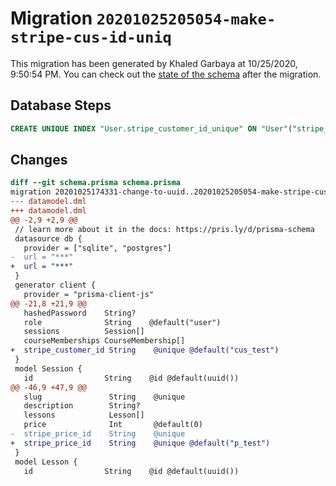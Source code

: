 # Migration `20201025205054-make-stripe-cus-id-uniq`

This migration has been generated by Khaled Garbaya at 10/25/2020, 9:50:54 PM.
You can check out the [state of the schema](./schema.prisma) after the migration.

## Database Steps

```sql
CREATE UNIQUE INDEX "User.stripe_customer_id_unique" ON "User"("stripe_customer_id")
```

## Changes

```diff
diff --git schema.prisma schema.prisma
migration 20201025174331-change-to-uuid..20201025205054-make-stripe-cus-id-uniq
--- datamodel.dml
+++ datamodel.dml
@@ -2,9 +2,9 @@
 // learn more about it in the docs: https://pris.ly/d/prisma-schema
 datasource db {
   provider = ["sqlite", "postgres"]
-  url = "***"
+  url = "***"
 }
 generator client {
   provider = "prisma-client-js"
@@ -21,8 +21,9 @@
   hashedPassword    String?
   role              String    @default("user")
   sessions          Session[]
   courseMemberships CourseMembership[]
+  stripe_customer_id String    @unique @default("cus_test")
 }
 model Session {
   id                String    @id @default(uuid())
@@ -46,9 +47,9 @@
   slug               String    @unique
   description        String?
   lessons            Lesson[]
   price              Int       @default(0)
-  stripe_price_id    String    @unique
+  stripe_price_id    String    @unique @default("p_test")
 }
 model Lesson {
   id                String    @id @default(uuid())
```


